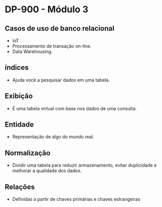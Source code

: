 # DP-900 - Módulo 3

## Casos de uso de banco relacional

- IoT
- Processamento de transação on-line.
- Data Warehousing.

## índices

- Ajuda você a pesquisar dados em uma tabela.

## Exibição

- É uma tabela virtual com base nos dados de uma consulta.

## Entidade

- Representação de algo do mundo real.

## Normalização

- Dividir uma tabela para reduzir armazenamento, evitar duplicidade e melhorar a qualidade dos dados.

## Relações

- Definidas a partir de chaves primárias e chaves estrangeiras

